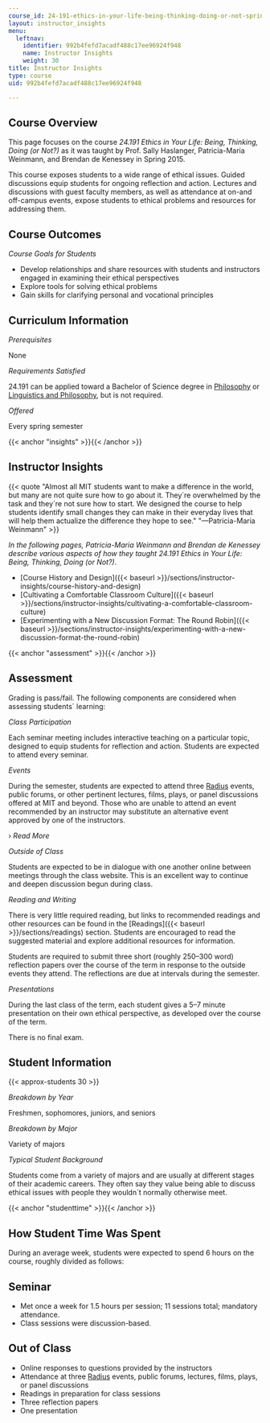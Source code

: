 ```yaml
---
course_id: 24-191-ethics-in-your-life-being-thinking-doing-or-not-spring-2015
layout: instructor_insights
menu:
  leftnav:
    identifier: 992b4fefd7acadf488c17ee96924f948
    name: Instructor Insights
    weight: 30
title: Instructor Insights
type: course
uid: 992b4fefd7acadf488c17ee96924f948

---
```


Course Overview
---------------

This page focuses on the course _24.191 Ethics in Your Life: Being, Thinking, Doing (or Not?)_ as it was taught by Prof. Sally Haslanger, Patricia-Maria Weinmann, and Brendan de Kenessey in Spring 2015.

This course exposes students to a wide range of ethical issues. Guided discussions equip students for ongoing reflection and action. Lectures and discussions with guest faculty members, as well as attendance at on-and off-campus events, expose students to ethical problems and resources for addressing them.

Course Outcomes
---------------

_Course Goals for Students_

*   Develop relationships and share resources with students and instructors engaged in examining their ethical perspectives
*   Explore tools for solving ethical problems
*   Gain skills for clarifying personal and vocational principles

Curriculum Information
----------------------

_Prerequisites_

None

_Requirements Satisfied_

24.191 can be applied toward a Bachelor of Science degree in [Philosophy](http://web.mit.edu/philosophy/program1.html) or [Linguistics and Philosophy](http://web.mit.edu/philosophy/program2.html), but is not required.

_Offered_

Every spring semester

{{< anchor "insights" >}}{{< /anchor >}}

Instructor Insights
-------------------

{{< quote "Almost all MIT students want to make a difference in the world, but many are not quite sure how to go about it. They´re overwhelmed by the task and they´re not sure how to start. We designed the course to help students identify small changes they can make in their everyday lives that will help them actualize the difference they hope to see." "—Patricia-Maria Weinmann" >}}

_In the following pages, Patricia-Maria Weinmann and Brendan de Kenessey describe various aspects of how they taught_ _24.191 Ethics in Your Life: Being, Thinking, Doing (or Not?)_.

*   [Course History and Design]({{< baseurl >}}/sections/instructor-insights/course-history-and-design)
*   [Cultivating a Comfortable Classroom Culture]({{< baseurl >}}/sections/instructor-insights/cultivating-a-comfortable-classroom-culture)
*   [Experimenting with a New Discussion Format: The Round Robin]({{< baseurl >}}/sections/instructor-insights/experimenting-with-a-new-discussion-format-the-round-robin)

{{< anchor "assessment" >}}{{< /anchor >}}

Assessment
----------

Grading is pass/fail. The following components are considered when assessing students´ learning:

_Class Participation_

Each seminar meeting includes interactive teaching on a particular topic, designed to equip students for reflection and action. Students are expected to attend every seminar.

_Events_

During the semester, students are expected to attend three [Radius](https://radius.mit.edu) events, public forums, or other pertinent lectures, films, plays, or panel discussions offered at MIT and beyond. Those who are unable to attend an event recommended by an instructor may substitute an alternative event approved by one of the instructors.

› _Read More_

_Outside of Class_

Students are expected to be in dialogue with one another online between meetings through the class website. This is an excellent way to continue and deepen discussion begun during class.

_Reading and Writing_

There is very little required reading, but links to recommended readings and other resources can be found in the [Readings]({{< baseurl >}}/sections/readings) section. Students are encouraged to read the suggested material and explore additional resources for information.

Students are required to submit three short (roughly 250–300 word) reflection papers over the course of the term in response to the outside events they attend. The reflections are due at intervals during the semester.

_Presentations_

During the last class of the term, each student gives a 5–7 minute presentation on their own ethical perspective, as developed over the course of the term.

There is no final exam.

Student Information
-------------------

{{< approx-students 30 >}}

_Breakdown by Year_

Freshmen, sophomores, juniors, and seniors

_Breakdown by Major_

Variety of majors

_Typical Student Background_

Students come from a variety of majors and are usually at different stages of their academic careers. They often say they value being able to discuss ethical issues with people they wouldn´t normally otherwise meet.

{{< anchor "studenttime" >}}{{< /anchor >}}

How Student Time Was Spent
--------------------------

During an average week, students were expected to spend 6 hours on the course, roughly divided as follows:

Seminar
-------

*   Met once a week for 1.5 hours per session; 11 sessions total; mandatory attendance.
*   Class sessions were discussion-based. 

Out of Class
------------

*   Online responses to questions provided by the instructors
*   Attendance at three [Radius](http://radius.mit.edu/) events, public forums, lectures, films, plays, or panel discussions
*   Readings in preparation for class sessions
*   Three reflection papers
*   One presentation